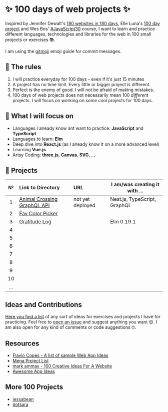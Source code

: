 # ✨ 100 days of web projects ✨

Inspired by Jennifer Dewalt's [180 websites in 180 days](http://jenniferdewalt.com/index.html), Elle Luna's [100 day project](https://thegreatdiscontent.com/100days) and Wes Bos' [#JavaScript30](https://javascript30.com/) course, I want to learn and practice different languages, technologies and libraries for the web in 100 small projects or exercises 📚.

I am using the [gitmoji](https://gitmoji.carloscuesta.me/) emoji guide for commit messages.

## 📜 The rules

1. I will practice everyday for 100 days - even if it's just 15 minutes
2. A project has no time limit. Every little or bigger project is different.
3. Perfect is the enemy of good. I will not be afraid of making mistakes.
4. 100 days of web projects does not necessarily mean 100 _different_  projects. I will focus on working on _some cool_  projects for 100 days.

## 🎯 What I will focus on

- Languages I already know ant want to practice: **JavaScript** and **TypeScript**
- Languages to learn: **Elm**
- Deep dive into **React.js** (as I already know it on a more advanced level)
- Learning **Vue.js**
- Artsy Coding: **three.js**, **Canvas**, **SVG**, ...

## 📅 Projects

| **№** | **Link to Directory**                                        | **URL**          | **I am/was creating it with ...** |
| :---: | :----------------------------------------------------------- | :--------------- | --------------------------------- |
|   1   | [Animal Crossing GraphQL API](https://github.com/s1gr1d/100-days-of-web-projects/tree/master/projects/1_animal-crossing-graphQL-API) | not yet deployed | Nest.js, TypeScript, GraphQL      |
|   2   |        [Fav Color Picker](https://github.com/s1gr1d/100-days-of-web-projects/tree/master/projects/3_fav-color-picker)                                                      |                  |                                   |
|   3   | [Gratitude Log](https://github.com/s1gr1d/100-days-of-web-projects/tree/master/projects/3_gratitude-log) |                  | Elm 0.19.1                        |
|   4   |                                                              |                  |                                   |
|   5   |                                                              |                  |                                   |
|   6   |                                                              |                  |                                   |
|   7   |                                                              |                  |                                   |
|   8   |                                                              |                  |                                   |
|   9   |                                                              |                  |                                   |
|  10   |                                                              |                  |                                   |
|  ...  |                                                              |                  |                                   |

## Ideas and Contributions

[Here you find a list](https://github.com/s1gr1d/100-days-of-web-projects/tree/master/ideas)  of any sort of ideas for exercises and projects I have for practicing. Feel free to [open an issue](https://github.com/s1gr1d/100-days-of-web-projects/issues) and suggest anything you want 😊. I am also open for any kind of comments or code suggestions 🤓.

## Resources

- [ Flavio Copes  - A list of sample Web App Ideas](https://flaviocopes.com/sample-app-ideas/) 
- [Mega Project List](https://github.com/karan/Projects) 
- [mark ammay - 100 Creative Ideas For A Website](http://www.markammay.com/100-creative-ideas-for-a-website/)
- [Awesome App Ideas](https://github.com/tastejs/awesome-app-ideas)

## More 100 Projects
- [jessabean](https://github.com/jessabean/100-javascript-projects) 
- [dotsara](https://github.com/dotsara/100-projects) 
